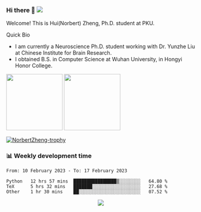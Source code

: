 ### Hi there 👋 ![](https://komarev.com/ghpvc/?username=fassial)

Welcome! This is Hui(Norbert) Zheng, Ph.D. student at PKU.

<!--
**Fassial/fassial** is a ✨ _special_ ✨ repository because its `README.md` (this file) appears on your GitHub profile.

Here are some ideas to get you started:

- 🔭 I’m currently working on ...
- 🌱 I’m currently learning ...
- 👯 I’m looking to collaborate on ...
- 🤔 I’m looking for help with ...
- 💬 Ask me about ...
- 📫 How to reach me: ...
- 😄 Pronouns: ...
- ⚡ Fun fact: ...
-->

Quick Bio
- I am currently a Neuroscience Ph.D. student working with Dr. Yunzhe Liu at Chinese Institute for Brain Research.
- I obtained B.S. in Computer Science at Wuhan University, in Hongyi Honor College.

<!-- GitHub Statistics -->
<div >
  <img height="150px" src="https://github-readme-stats.vercel.app/api?username=NorbertZheng&hide_title=true&hide_border=true&show_icons=trueline_height=21&text_color=000&icon_color=000&bg_color=0,ea6161,ffc64d,fffc4d,52fa5a&theme=graywhite&count_private=true" />
  <img height="150px" src="https://github-readme-stats.vercel.app/api/top-langs/?username=NorbertZheng&hide_title=true&hide_border=true&layout=compact&langs_count=6&text_color=000&icon_color=fff&bg_color=0,52fa5a,4dfcff,c64dff&theme=graywhite&hide=Jupyter%20Notebook" />
  <p align="left"> <a href="https://github.com/ryo-ma/github-profile-trophy"><img src="https://github-profile-trophy.vercel.app/?username=NorbertZheng&margin-w=10&row=1&column=7" alt="NorbertZheng-trophy" /></a> </p>
</div>

### 📊 Weekly development time
<!--START_SECTION:waka-->

```text
From: 10 February 2023 - To: 17 February 2023

Python   12 hrs 57 mins  ████████████████▒░░░░░░░░   64.80 %
TeX      5 hrs 32 mins   ███████░░░░░░░░░░░░░░░░░░   27.68 %
Other    1 hr 30 mins    ██░░░░░░░░░░░░░░░░░░░░░░░   07.52 %
```

<!--END_SECTION:waka-->

<!-- GitHub Activity Graph -->
<div align="center"><img src="https://github-readme-activity-graph.cyclic.app/graph?username=NorbertZheng&theme=github" /></div>
